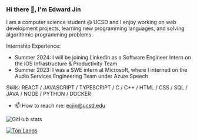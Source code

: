 ### Hi there 👋, I'm Edward Jin

I am a computer science student @ UCSD and I enjoy working on web development projects, learning new programming languages, and solving algorithmic programming problems. 

Internship Experience: 
- Summer 2024: I will be joining LinkedIn as a Software Engineer Intern on the iOS Infrastructure & Productivity Team
- Summer 2023: I was a SWE intern at Microsoft, where I interned on the Audio Services Engineering Team under Azure Speech

Skills: REACT / JAVASCRIPT / TYPESCRIPT / C / C++ / HTML / CSS / SQL / JAVA / NODE / PYTHON / DOCKER

- 📫 How to reach me: ecjin@ucsd.edu 

![GitHub stats](https://github-readme-stats.vercel.app/api?username=EddieJ03&show_icons=true)   

[![Top Langs](https://github-readme-stats.vercel.app/api/top-langs/?username=EddieJ03)](https://github.com/EddieJ03/github-readme-stats)
